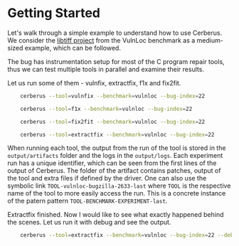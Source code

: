 # Getting Started

Let's walk through a simple example to understand how to use Cerberus.
We consider the [libtiff project](https://github.com/vadz/libtiff/) from the VulnLoc benchmark as a medium-sized example, which can be followed.

The bug has instrumentation setup for most of the C program repair tools, thus we can test multiple tools in parallel and examine their results.

Let us run some of them - vulnfix, extractfix, f1x and fix2fit.

```bash
    cerberus --tool=vulnfix --benchmark=vulnloc --bug-index=22
```

```bash
    cerberus --tool=f1x --benchmark=vulnloc --bug-index=22
```

```bash
    cerberus --tool=fix2fit --benchmark=vulnloc --bug-index=22
```

```bash
    cerberus --tool=extractfix --benchmark=vulnloc --bug-index=22
```

When running each tool, the output from the run of the tool is stored in the `output/artifacts` folder and the logs in the `output/logs`. Each experiment run has a unique identifier, which can be seen from the first lines of the output of Cerberus. The folder of the artifact contains patches, output of the tool and extra files if defined by the driver. One can also use the symbolic link `TOOL-vulnloc-bugzilla-2633-last` where `TOOL` is the respective name of the tool to more easily access the run. This is a concrete instance of the patern pattern `TOOL-BENCHMARK-EXPERIMENT-last`.

Extractfix finished. Now I would like to see what exactly happened behind the scenes. Let us run it with debug and see the output.

```bash
    cerberus --tool=extractfix --benchmark=vulnloc --bug-index=22 --debug
```
